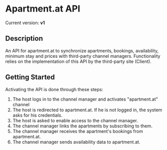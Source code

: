 # Apartment.at API

Current version: **v1**

## Description

An API for apartment.at to synchronize apartments, bookings, availability, minimum stay and prices with third-party channel managers. Functionality relies on the implementation of this API by the third-party site (Client).

## Getting Started

Activating the API is done through these steps:

1. The host logs in to the channel manager and activates "apartment.at" channel
2. The host is redirected to apartment.at. If he is not logged in, the system asks for his credentials.
3. The host is asked to enable access to the channel manager.
4. The channel manager links the apartments by subscribing to them.
5. The channel manager receives the apartment's bookings from apartment.at.
6. The channel manager sends availability data to apartment.at.